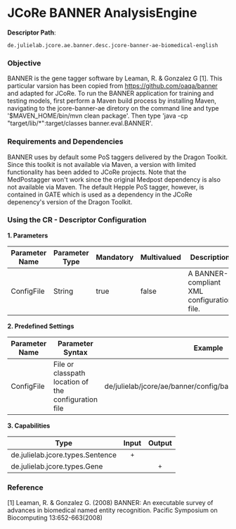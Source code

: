 # JCoRe BANNER AnalysisEngine

**Descriptor Path**:
```
de.julielab.jcore.ae.banner.desc.jcore-banner-ae-biomedical-english
```

### Objective

BANNER is the gene tagger software by Leaman, R. & Gonzalez G [1]. This particular varsion has been copied from https://github.com/oaqa/banner and adapted for JCoRe.
To run the BANNER application for training and testing models, first perform a Maven build process by installing Maven, navigating to the jcore-banner-ae diretory on the command line and type '$MAVEN_HOME/bin/mvn clean package'.
Then type 'java -cp "target/lib/*":target/classes banner.eval.BANNER'.

### Requirements and Dependencies

BANNER uses by default some PoS taggers delivered by the Dragon Toolkit. Since this toolkit is not available via Maven, a version with limited functionality has been added to JCoRe projects. Note that the MedPostagger won't work since the original Medpost dependency is also not available via Maven. The default Hepple PoS tagger, however, is contained in GATE which is used as a dependency in the JCoRe depenency's version of the Dragon Toolkit.

### Using the CR - Descriptor Configuration

**1. Parameters**

| Parameter Name | Parameter Type | Mandatory | Multivalued | Description |
|----------------|----------------|-----------|-------------|-------------|
| ConfigFile | String | true | false | A BANNER-compliant XML configuration file. |

**2. Predefined Settings**

| Parameter Name | Parameter Syntax | Example |
|----------------|------------------|---------|
| ConfigFile | File or classpath location of the configuration file | de/julielab/jcore/ae/banner/config/banner_biomed_english.xml |

**3. Capabilities**

| Type | Input | Output |
|------|:-----:|:------:|
| de.julielab.jcore.types.Sentence | `+` | |
| de.julielab.jcore.types.Gene | | `+` |


### Reference
[1] Leaman, R. & Gonzalez G. (2008) BANNER: An executable survey of advances in biomedical named entity recognition. Pacific Symposium on Biocomputing 13:652-663(2008)
